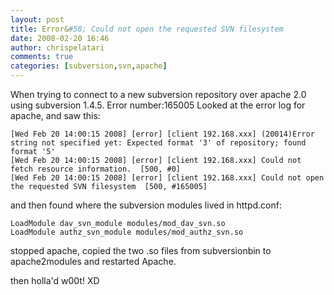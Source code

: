```yaml
---
layout: post
title: Error&#58; Could not open the requested SVN filesystem
date: 2008-02-20 16:46
author: chrispelatari
comments: true
categories: [subversion,svn,apache]
---
```

When trying to connect to a new subversion repository over apache 2.0 using subversion 1.4.5. Error number:165005
Looked at the error log for apache, and saw this:

```
[Wed Feb 20 14:00:15 2008] [error] [client 192.168.xxx] (20014)Error string not specified yet: Expected format '3' of repository; found format '5'   
[Wed Feb 20 14:00:15 2008] [error] [client 192.168.xxx] Could not fetch resource information.  [500, #0]    
[Wed Feb 20 14:00:15 2008] [error] [client 192.168.xxx] Could not open the requested SVN filesystem  [500, #165005]
```

and then found where the subversion modules lived in httpd.conf:

```
LoadModule dav_svn_module modules/mod_dav_svn.so   
LoadModule authz_svn_module modules/mod_authz_svn.so
```

stopped apache, copied the two .so files from subversionbin to apache2modules and restarted Apache.

then holla'd w00t! XD
